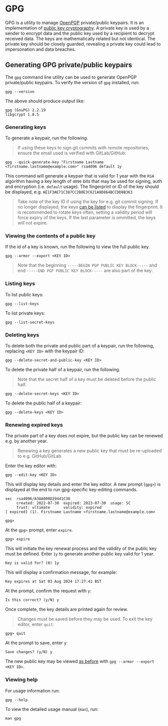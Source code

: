 # GPG
GPG is a utility to manage [OpenPGP](https://www.openpgp.org/) private/public keypairs.
It is an implementation of [public key cryptography](https://www.globalsign.com/en/ssl-information-center/what-is-public-key-cryptography).
A private key is used by a sender to encrypt data and the public key used by a recipient to decrypt received data.
The keys are mathematically related but not identical.
The private key should be closely guarded, revealing a private key could lead to impersonation and data breaches.

## Generating GPG private/public keypairs
The `gpg` command line utility can be used to generate OpenPGP private/public keypairs.
To verify the version of `gpg` installed, run:
```shell
gpg --version
```
The above should produce output like:
```
gpg (GnuPG) 2.2.19
libgcrypt 1.8.5
```

### Generating keys
To generate a keypair, run the following.
> If using these keys to sign git commits with remote repositories, ensure the email used is verified with GitLab/GitHub:
```shell
gpg --quick-generate-key "Firstname Lastname <firstname.lastname@example.com>" rsa4096 default 1y
```
This command will generate a keypair that is valid for 1 year with the `RSA` algorithm having a key length of `4096` bits that may be used for signing, auth and encryption (i.e. `default` usage).  The fingerprint or ID of the key should be displayed, e.g. `AE1F3AE71C387CC2B0E3C621A8D864BCCDD8B363`
> Take note of the key ID if using the key for e.g. git commit signing.  If no longer displayed, the keys [can be listed](#Listing-keys) to display the fingerprint.
It is recommended to rotate keys often, setting a validity period will force expiry of the keys.
If the last parameter is ommitted, the keys will not expire.

### Viewing the contents of a public key
If the id of a key is known, run the following to view the full public key.
```shell
gpg --armor --export <KEY ID>
```

> Note that the beginning `-----BEGIN PGP PUBLIC KEY BLOCK-----` and end `-----END PGP PUBLIC KEY BLOCK-----` are also part of the key:

### Listing keys
To list public keys:
```shell
gpg --list-keys
```

To list private keys:
```shell
gpg --list-secret-keys
```

### Deleting keys
To delete both the private and public part of a keypair, run the following, replacing `<KEY ID>` with the keypair ID:
```
gpg --delete-secret-and-public-key <KEY ID>
```

To delete the private half of a keypair, run the following.
> Note that the secret half of a key must be deleted before the public half.
```shell
gpg --delete-secret-keys <KEY ID>
```

To delete the public half of a keypair:
```shell
gpg --delete-keys <KEY ID>
```

### Renewing expired keys
The private part of a key does not expire, but the public key can be renewed e.g. by another year.
> Renewing a key generates a new public key that must be re-uploaded to e.g. GitHub/GitLab.

Enter the key editor with:

```shell
gpg --edit-key <KEY ID>
```
This will display key details and enter the key editor.
A new prompt (`gpg>`) is displayed at the end to run gpg-specific key-editing commands.

```
sec  rsa4096/A3AA000D29441C38
     created: 2022-07-30  expired: 2023-07-30  usage: SC
     trust: ultimate      validity: expired
[ expired] (1). Firstname Lastname <firstname.lastname@example.com>

gpg>
```

At the `gpg>` prompt, enter `expire`.

```shell
gpg> expire
```

This will initiate the key renewal process and the validity of the public key must be defined.
Enter `1y` to generate another public key valid for 1 year.
```shell
Key is valid for? (0) 1y
```
This will display a confirmation message, for example:

```
Key expires at Sat 03 Aug 2024 17:27:41 BST
```
At the prompt, confirm the request with `y`:

```
Is this correct? (y/N) y
```

Once complete, the key details are printed again for review.
> Changes must be saved before they may be used.
To exit the key editor, enter `quit`:
```
gpg> quit
```
At the prompt to save, enter `y`:
```
Save changes? (y/N) y
```

The new public key may be viewed [as before](#viewing-the-contents-of-a-public-key) with `gpg --armor --export <KEY ID>`.

### Viewing help
For usage information run:
```shell
gpg --help
```

To view the detailed usage manual (`man`), run:
```shell
man gpg
```
